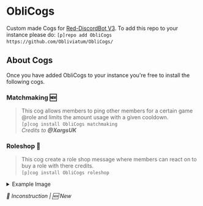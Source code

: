 # ObliCogs
Custom made Cogs for [Red-DiscordBot V3](https://github.com/Cog-Creators/Red-DiscordBot/tree/V3/develop).
To add this repo to your instance please do: `[p]repo add ObliCogs https://github.com/Obliviatum/ObliCogs/`

## About Cogs
Once you have added ObliCogs to your instance you're free to install the following cogs.

### Matchmaking 🆕
> This cog allows members to ping other members for a certain game @role and limits the amount usage with a given cooldown. <br />
`[p]cog install ObliCogs matchmaking` <br />
> _Credits to **@XargsUK**_

### Roleshop 🚧
> This cog create a role shop message where members can react on to buy a role with there credits. <br />
`[p]cog install ObliCogs roleshop` <br />
<details><summary>Example Image</summary> <img src="screenshots/roleshop/example_roleshop_message.PNG"/> </details>

_🚧 Inconstruction | 🆕 New_
